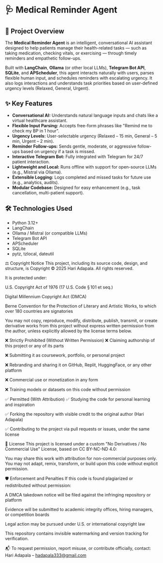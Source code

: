 # 🩺 Medical Reminder Agent

## 🤖 Project Overview

The **Medical Reminder Agent** is an intelligent, conversational AI assistant designed to help patients manage their health-related tasks — such as taking medication, checking vitals, or exercising — through timely reminders and empathetic follow-ups. 

Built with **LangChain**, **Ollama** (or other local LLMs), **Telegram Bot API**, **SQLite**, and **APScheduler**, this agent interacts naturally with users, parses flexible human input, and schedules reminders with escalating urgency. It also logs interactions and understands task priorities based on user-defined urgency levels (Relaxed, General, Urgent).

## ✨ Key Features

- **Conversational AI:** Understands natural language inputs and chats like a virtual healthcare assistant.
- **Flexible Input Parsing:** Accepts free-form phrases like "Remind me to check my BP in 1 hour".
- **Urgency Levels:** User-selectable urgency (Relaxed – 15 min, General – 5 min, Urgent – 2 min).
- **Reminder Follow-ups:** Sends gentle, moderate, or aggressive follow-ups based on urgency if a task is missed.
- **Interactive Telegram Bot:** Fully integrated with Telegram for 24/7 patient interaction.
- **Lightweight and Local:** Runs offline with support for open-source LLMs (e.g., Mistral via Ollama).
- **Extensible Logging:** Logs completed and missed tasks for future use (e.g., analytics, audits).
- **Modular Codebase:** Designed for easy enhancement (e.g., task cancellation, multi-patient support).

## 🛠️ Technologies Used

- Python 3.12+
- LangChain
- Ollama / Mistral (or compatible LLMs)
- Telegram Bot API
- APScheduler
- SQLite
- pytz, tzlocal, dateutil

⚖️ Copyright Notice
This project, including its source code, design, and structure, is Copyright © 2025 Hari Adapala. All rights reserved.

It is protected under:

U.S. Copyright Act of 1976 (17 U.S. Code § 101 et seq.)

Digital Millennium Copyright Act (DMCA)

Berne Convention for the Protection of Literary and Artistic Works, to which over 180 countries are signatories

You may not copy, reproduce, modify, distribute, publish, transmit, or create derivative works from this project without express written permission from the author, unless explicitly allowed by the license terms below.

❌ Strictly Prohibited (Without Written Permission)
❌ Claiming authorship of this project or any of its parts

❌ Submitting it as coursework, portfolio, or personal project

❌ Rebranding and sharing it on GitHub, Replit, HuggingFace, or any other platform

❌ Commercial use or monetization in any form

❌ Training models or datasets on this code without permission

✅ Permitted (With Attribution)
✅ Studying the code for personal learning and inspiration

✅ Forking the repository with visible credit to the original author (Hari Adapala)

✅ Contributing to the project via pull requests or issues, under the same license

📜 License
This project is licensed under a custom "No Derivatives / No Commercial Use" License, based on CC BY-NC-ND 4.0:

You may share this work with attribution for non-commercial purposes only. You may not adapt, remix, transform, or build upon this code without explicit permission.

🛡️ Enforcement and Penalties
If this code is found plagiarized or redistributed without permission:

A DMCA takedown notice will be filed against the infringing repository or platform

Evidence will be submitted to academic integrity offices, hiring managers, or competition boards

Legal action may be pursued under U.S. or international copyright law

This repository contains invisible watermarking and version tracking for verification.

📬 To request permission, report misuse, or contribute officially, contact:
Hari Adapala – hadapala333@gmail.com
